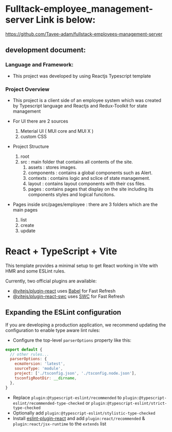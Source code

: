 
# Fulltack-employee_management-server Link is below:
https://github.com/Tavee-adam/fullstack-employees-management-server


## development document:

### Language and Framework: 

* This project was developed by using Reactjs Typescript template

### Project Overview

* This project is a client side of an employee system which was created by Typescript language
and Reactjs and Redux-Toolkit for state management

* For UI there are 2 sources 
  1. Meterial UI ( MUI core and MUI X )
  2. custom CSS

* Project Structure
  1. root
    1. src : main folder that contains all contents of the site.
        1. assets : stores images.
        2. components : contains a global components such as Alert.
        3. contexts : contains logic and sclice of state management.
        4. layout : contains layout components with their css files.
        5. pages : contains pages that display on the site including its components styles and logical funcitons.

* Pages inside src/pages/employee : there are 3 folders which are the main pages
  1. list 
  2. create
  3. update
  










# React + TypeScript + Vite

This template provides a minimal setup to get React working in Vite with HMR and some ESLint rules.

Currently, two official plugins are available:

- [@vitejs/plugin-react](https://github.com/vitejs/vite-plugin-react/blob/main/packages/plugin-react/README.md) uses [Babel](https://babeljs.io/) for Fast Refresh
- [@vitejs/plugin-react-swc](https://github.com/vitejs/vite-plugin-react-swc) uses [SWC](https://swc.rs/) for Fast Refresh

## Expanding the ESLint configuration

If you are developing a production application, we recommend updating the configuration to enable type aware lint rules:

- Configure the top-level `parserOptions` property like this:

```js
export default {
  // other rules...
  parserOptions: {
    ecmaVersion: 'latest',
    sourceType: 'module',
    project: ['./tsconfig.json', './tsconfig.node.json'],
    tsconfigRootDir: __dirname,
  },
}
```

- Replace `plugin:@typescript-eslint/recommended` to `plugin:@typescript-eslint/recommended-type-checked` or `plugin:@typescript-eslint/strict-type-checked`
- Optionally add `plugin:@typescript-eslint/stylistic-type-checked`
- Install [eslint-plugin-react](https://github.com/jsx-eslint/eslint-plugin-react) and add `plugin:react/recommended` & `plugin:react/jsx-runtime` to the `extends` list

